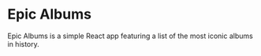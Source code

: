 # Epic Albums

Epic Albums is a simple React app featuring a list of the most iconic albums in history.

